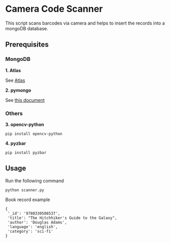 # Camera Code Scanner

This script scans barcodes via camera and helps to insert the records into a mongoDB database.

## Prerequisites
### MongoDB 

**1. Atlas**

See [Atlas](https://www.mongodb.com/atlas)

**2. pymongo**

See [this document](https://www.mongodb.com/languages/python)

### Others

**3. opencv-python**

	pip install opencv-python

**4. pyzbar**

	pip install pyzbar


## Usage
Run the following command

	python scanner.py
  
Book record example

	{
 	 '_id': '9780330508537', 
	 'title': "The Hitchhiker's Guide to the Galaxy", 
	 'author': 'Douglas Adams',
 	 'language': 'english',
	 'category': 'sci-fi'
  	}
